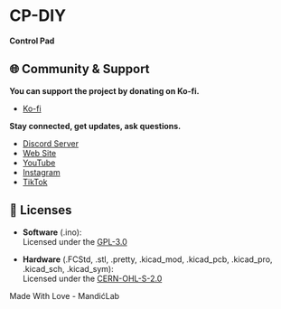 # CP-DIY
**Control Pad**

## 🌐 Community & Support

**You can support the project by donating on Ko-fi.**
- [Ko-fi](https://ko-fi.com/mandiclab)

**Stay connected, get updates, ask questions.**
- [Discord Server](https://discord.gg/aApBQxZUcu)
- [Web Site](https://www.mandiclab.com/)
- [YouTube](https://www.youtube.com/@mandiclab)
- [Instagram](https://www.instagram.com/mandiclab/)  
- [TikTok](https://www.tiktok.com/@mandiclab)

## 📜 Licenses

- **Software** (.ino):  
  Licensed under the [GPL-3.0](LICENSE-SOFTWARE.txt)

- **Hardware** (.FCStd, .stl, .pretty, .kicad_mod, .kicad_pcb, .kicad_pro, .kicad_sch, .kicad_sym):  
  Licensed under the [CERN-OHL-S-2.0](LICENSE-HARDWARE.txt)


Made With Love - MandićLab